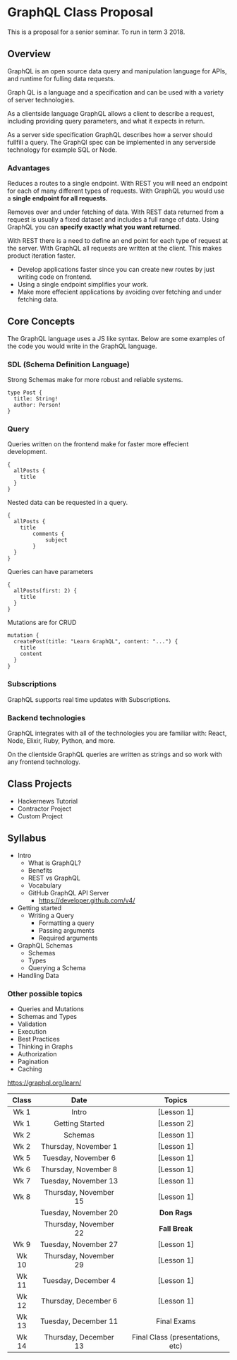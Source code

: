 # GraphQL Class Proposal

This is a proposal for a senior seminar. To run in term 3 2018. 

## Overview 

GraphQL is an open source data query and manipulation language for APIs, and runtime for fulling data requests. 

Graph QL is a language and a specification and can be used with a variety of server technologies. 

As a clientside language GraphQL allows a client to describe a request, including providing query parameters, and what it expects in return. 

As a server side specification GraphQL describes how a server should fullfill a query. The GraphQl spec can be implemented in any serverside technology for example SQL or Node. 

### Advantages 

Reduces a routes to a single endpoint. With REST you will need an endpoint for each of many different types of requests. With GraphQL you would use a **single endpoint for all requests**.

Removes over and under fetching of data. With REST data returned from a request is usually a fixed dataset and includes a full range of data. Using GraphQL you can **specify exactly what you want returned**. 

With REST there is a need to define an end point for each type of request at the server. With GraphQL all requests are written at the client. This makes product iteration faster. 

- Develop applications faster since you can create new routes by just writing code on frontend. 
- Using a single endpoint simplifies your work. 
- Make more effecient applications by avoiding over fetching and under fetching data. 

## Core Concepts 

The GraphQL language uses a JS like syntax. Below are some examples of the code you would write in the GraphQL language. 

### SDL (Schema Definition Language)

Strong Schemas make for more robust and reliable systems. 

```
type Post {
  title: String!
  author: Person!
}
```

### Query 

Queries written on the frontend make for faster more effecient development. 

```
{
  allPosts {
    title
  }
}
```

Nested data can be requested in a query. 

```
{
  allPosts {
    title
		comments {
			subject
		}
  }
}
```

Queries can have parameters

```
{
  allPosts(first: 2) {
    title
  }
}
```

Mutations are for CRUD

```
mutation {
  createPost(title: "Learn GraphQL", content: "...") {
    title
    content
  }
}
```

### Subscriptions

GraphQL supports real time updates with Subscriptions. 

### Backend technologies

GraphQL integrates with all of the technologies you are familiar with: React, Node, Elixir, Ruby, Python, and more. 

On the clientside GraphQL queries are written as strings and so work with any frontend technology. 

## Class Projects 

- Hackernews Tutorial 
- Contractor Project
- Custom Project 

## Syllabus

- Intro
  - What is GraphQL?
  - Benefits
  - REST vs GraphQL
  - Vocabulary
  - GitHub GraphQL API Server
    - https://developer.github.com/v4/
- Getting started
  - Writing a Query
    - Formatting a query
    - Passing arguments
    - Required arguments
- GraphQL Schemas
  - Schemas
  - Types 
  - Querying a Schema
- Handling Data

### Other possible topics

- Queries and Mutations
- Schemas and Types 
- Validation
- Execution
- Best Practices
- Thinking in Graphs
- Authorization
- Pagination
- Caching
  
https://graphql.org/learn/

| Class |          Date          |  Topics    |
|:-----:|:----------------------:|:----------:|
|  Wk 1 |  Intro                 | [Lesson 1] |
|  Wk 1 | Getting Started        | [Lesson 2] |
|  Wk 2 | Schemas                | [Lesson 1] |
|  Wk 2 | Thursday, November 1             | [Lesson 1] |
|  Wk 5 |  Tuesday, November 6             | [Lesson 1] |
|  Wk 6 | Thursday, November 8             | [Lesson 1] |
|  Wk 7 |  Tuesday, November 13            | [Lesson 1] |
|  Wk 8 | Thursday, November 15            | [Lesson 1] |
|       |  Tuesday, November 20            | **Don Rags** |
|       | Thursday, November 22            | **Fall Break** |
|  Wk 9 |  Tuesday, November 27            | [Lesson 1] |
|  Wk 10| Thursday, November 29            | [Lesson 1] |
|  Wk 11|  Tuesday, December 4             | [Lesson 1] |
|  Wk 12| Thursday, December 6             | [Lesson 1] |
|  Wk 13| Tuesday, December 11             | Final Exams |
|  Wk 14| Thursday, December 13            | Final Class (presentations, etc) |
